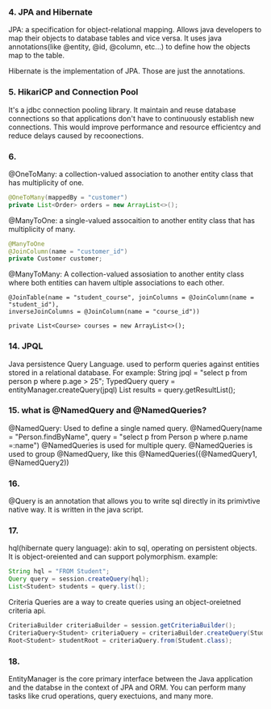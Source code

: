 ### 4. JPA and Hibernate
JPA: a specification for object-relational mapping. Allows java developers to map their objects to database tables and 
vice versa. It uses java annotations(like @entity, @id, @column, etc...) to define how the objects map to the table.

Hibernate is the implementation of JPA. Those are just the annotations.

### 5. HikariCP and Connection Pool
It's a jdbc connection pooling library. It maintain and reuse database connections so that applications don't 
have to continuously establish new connections. This would improve performance and resource efficientcy and reduce 
delays caused by recoonections.

### 6. 
@OneToMany: a collection-valued association to another entity class that has multiplicity of one.
```java
@OneToMany(mappedBy = "customer")
private List<Order> orders = new ArrayList<>();
```

@ManyToOne: a single-valued assocaition to another entity class that has multiplicity of many.
```java
@ManyToOne
@JoinColumn(name = "customer_id")
private Customer customer;
```

@ManyToMany: A collection-valued assosiation to another entity class where both entities can havem ultiple 
associations to each other.

```ManyToMany
@JoinTable(name = "student_course", joinColumns = @JoinColumn(name = "student_id"),
inverseJoinColumns = @JoinColumn(name = "course_id"))

private List<Course> courses = new ArrayList<>();
```

### 14. JPQL
Java persistence Query Language. used to perform queries against entities stored in a relational database.
For example:
String jpql = "select p from person p where p.age > 25";
TypedQuery<Person> query = entityManager.createQuery(jpql)
List<Person> results = query.getResultList();

### 15. what is @NamedQuery and @NamedQueries?
@NamedQuery: Used to define a single named query.
@NamedQuery(name = "Person.findByName", query = "select p from Person p where p.name =:name")
@NamedQueries is used for multiple query.
@NamedQueries is used to group @NamedQuery, like this @NamedQueries({@NamedQuery1, @NamedQuery2))

### 16. 
@Query is an annotation that allows you to write sql directly in its primivtive native way. 
It is written in the java script.

### 17.
hql(hibernate query language): akin to sql, operating on persistent objects. It is object-oreiented and 
can support polymorphism. example: 
```java
String hql = "FROM Student";
Query query = session.createQuery(hql);
List<Student> students = query.list();
```
Criteria Queries are a way to create queries using an object-oreietned criteria api.
```java
CriteriaBuilder criteriaBuilder = session.getCriteriaBuilder();
CriteriaQuery<Student> criteriaQuery = criteriaBuilder.createQuery(Student.class);
Root<Student> studentRoot = criteriaQuery.from(Student.class);
```

### 18.
EntityManager is the core primary interface between the Java application and the databse in the context 
of JPA and ORM. You can perform many tasks like crud operations, query exectuions, and many more.


